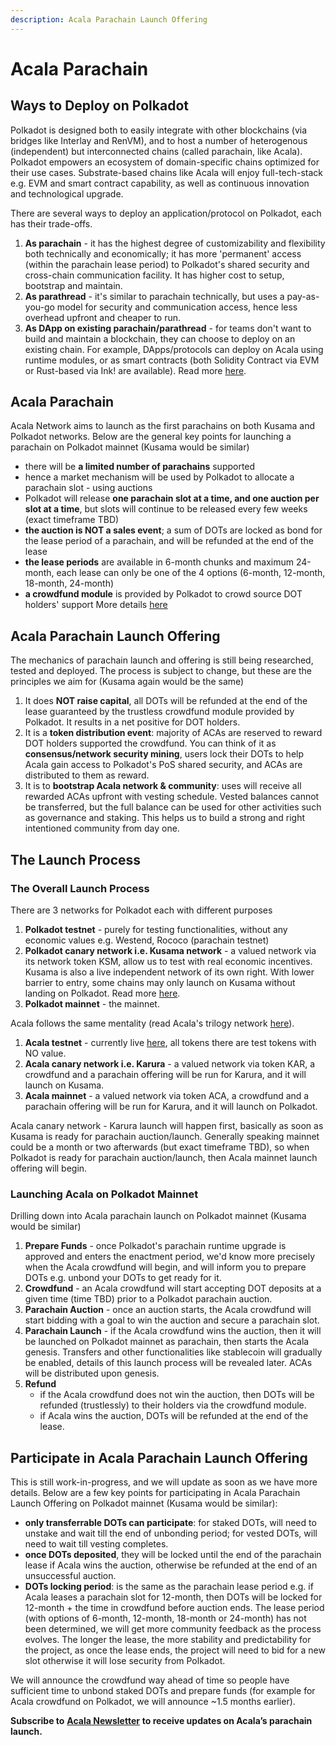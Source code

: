 ```yaml
---
description: Acala Parachain Launch Offering
---
```


# Acala Parachain

## Ways to Deploy on Polkadot

Polkadot is designed both to easily integrate with other blockchains \(via bridges like Interlay and RenVM\), and to host a number of heterogenous \(independent\) but interconnected chains \(called parachain, like Acala\). Polkadot empowers an ecosystem of domain-specific chains optimized for their use cases. Substrate-based chains like Acala will enjoy full-tech-stack e.g. EVM and smart contract capability, as well as continuous innovation and technological upgrade.

There are several ways to deploy an application/protocol on Polkadot, each has their trade-offs.

1. **As parachain** - it has the highest degree of customizability and flexibility both technically and economically; it has more 'permanent' access \(within the parachain lease period\) to Polkadot's shared security and cross-chain communication facility. It has higher cost to setup, bootstrap and maintain.
2. **As parathread** - it's similar to parachain technically, but uses a pay-as-you-go model for security and communication access, hence less overhead upfront and cheaper to run.
3. **As DApp on existing parachain/parathread** - for teams don't want to build and maintain a blockchain, they can choose to deploy on an existing chain. For example, DApps/protocols can deploy on Acala using runtime modules, or as smart contracts \(both Solidity Contract via EVM or Rust-based via Ink! are available\). Read more [here](https://github.com/AcalaNetwork/Acala/wiki/U.-Build-with-Acala).

## Acala Parachain

Acala Network aims to launch as the first parachains on both Kusama and Polkadot networks. Below are the general key points for launching a parachain on Polkadot mainnet \(Kusama would be similar\)

* there will be **a limited number of parachains** supported
* hence a market mechanism will be used by Polkadot to allocate a parachain slot - using auctions
* Polkadot will release **one parachain slot at a time, and one auction per slot at a time**, but slots will continue to be released every few weeks \(exact timeframe TBD\)
* **the auction is NOT a sales event**; a sum of DOTs are locked as bond for the lease period of a parachain, and will be refunded at the end of the lease
* **the lease periods** are available in 6-month chunks and maximum 24-month, each lease can only be one of the 4 options \(6-month, 12-month, 18-month, 24-month\)
* **a crowdfund module** is provided by Polkadot to crowd source DOT holders' support More details [here](https://polkadot.network/polkadot-parachain-slots/)

## Acala Parachain Launch Offering

The mechanics of parachain launch and offering is still being researched, tested and deployed. The process is subject to change, but these are the principles we aim for \(Kusama again would be the same\)

1. It does **NOT raise capital**, all DOTs will be refunded at the end of the lease guaranteed by the trustless crowdfund module provided by Polkadot. It results in a net positive for DOT holders.
2. It is a **token distribution event**: majority of ACAs are reserved to reward DOT holders supported the crowdfund. You can think of it as **consensus/network security mining**, users lock their DOTs to help Acala gain access to Polkadot's PoS shared security, and ACAs are distributed to them as reward.
3. It is to **bootstrap Acala network & community**: uses will receive all rewarded ACAs upfront with vesting schedule. Vested balances cannot be transferred, but the full balance can be used for other activities such as governance and staking. This helps us to build a strong and right intentioned community from day one.

## The Launch Process

### The Overall Launch Process

There are 3 networks for Polkadot each with different purposes

1. **Polkadot testnet** - purely for testing functionalities, without any economic values e.g. Westend, Rococo \(parachain testnet\)
2. **Polkadot canary network i.e. Kusama network** - a valued network via its network token KSM, allow us to test with real economic incentives. Kusama is also a live independent network of its own right. With lower barrier to entry, some chains may only launch on Kusama without landing on Polkadot. Read more [here](https://medium.com/polkadot-network/kusama-polkadot-comparing-the-cousins-170e4fe6c280).
3. **Polkadot mainnet** - the mainnet.

Acala follows the same mentality \(read Acala's trilogy network [here](https://github.com/AcalaNetwork/Acala/wiki/1.-Get-Started#acala-trilogy-networks)\).

1. **Acala testnet** - currently live [here](https://github.com/AcalaNetwork/Acala/wiki/1.-Get-Started#mandala-test-network), all tokens there are test tokens with NO value.
2. **Acala canary network i.e. Karura** - a valued network via token KAR, a crowdfund and a parachain offering will be run for Karura, and it will launch on Kusama.
3. **Acala mainnet** - a valued network via token ACA, a crowdfund and a parachain offering will be run for Karura, and it will launch on Polkadot.

Acala canary network - Karura launch will happen first, basically as soon as Kusama is ready for parachain auction/launch. Generally speaking mainnet could be a month or two afterwards \(but exact timeframe TBD\), so when Polkadot is ready for parachain auction/launch, then Acala mainnet launch offering will begin.

### Launching Acala on Polkadot Mainnet

Drilling down into Acala parachain launch on Polkadot mainnet \(Kusama would be similar\)

1. **Prepare Funds** - once Polkadot's parachain runtime upgrade is approved and enters the enactment period, we'd know more precisely when the Acala crowdfund will begin, and will inform you to prepare DOTs e.g. unbond your DOTs to get ready for it.
2. **Crowdfund** - an Acala crowdfund will start accepting DOT deposits at a given time \(time TBD\) prior to a Polkadot parachain auction.
3. **Parachain Auction** - once an auction starts, the Acala crowdfund will start bidding with a goal to win the auction and secure a parachain slot.
4. **Parachain Launch** - if the Acala crowdfund wins the auction, then it will be launched on Polkadot mainnet as parachain, then starts the Acala genesis. Transfers and other functionalities like stablecoin will gradually be enabled, details of this launch process will be revealed later. ACAs will be distributed upon genesis.
5. **Refund**
   * if the Acala crowdfund does not win the auction, then DOTs will be refunded \(trustlessly\) to their holders via the crowdfund module.
   * if Acala wins the auction, DOTs will be refunded at the end of the lease.

## Participate in Acala Parachain Launch Offering

This is still work-in-progress, and we will update as soon as we have more details. Below are a few key points for participating in Acala Parachain Launch Offering on Polkadot mainnet \(Kusama would be similar\):

* **only transferrable DOTs can participate**: for staked DOTs, will need to unstake and wait till the end of unbonding period; for vested DOTs, will need to wait till vesting completes.
* **once DOTs deposited**, they will be locked until the end of the parachain lease if Acala wins the auction, otherwise be refunded at the end of an unsuccessful auction.
* **DOTs locking period**: is the same as the parachain lease period e.g. if Acala leases a parachain slot for 12-month, then DOTs will be locked for 12-month + the time in crowdfund before auction ends. The lease period \(with options of 6-month, 12-month, 18-month or 24-month\) has not been determined, we will get more community feedback as the process evolves. The longer the lease, the more stability and predictability for the project, as once the lease ends, the project will need to bid for a new slot otherwise it will lose security from Polkadot.

We will announce the crowdfund way ahead of time so people have sufficient time to unbond staked DOTs and prepare funds \(for example for Acala crowdfund on Polkadot, we will announce ~1.5 months earlier\).

**Subscribe to** [**Acala Newsletter**](https://acala.network/newsletter-sign-up.html) **to receive updates on Acala’s parachain launch.**



